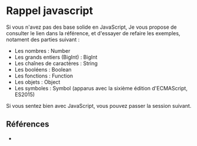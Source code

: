 # Rappel javascript

Si vous n'avez pas des base solide en JavaScript, Je vous propose de consulter le lien dans la référence, et d'essayer de refaire les exemples, notament des parties suivant : 

- Les nombres : Number
- Les grands entiers (BigInt) : BigInt
- Les chaînes de caractères : String
- Les booléens : Boolean
- Les fonctions : Function
- Les objets : Object
- Les symboles : Symbol (apparus avec la sixième édition d'ECMAScript, ES2015)

Si vous sentez bien avec JavaScript, vous pouvez passer la session suivant.

## Références 
- [](https://developer.mozilla.org/fr/docs/Web/JavaScript/A_re-introduction_to_JavaScript)